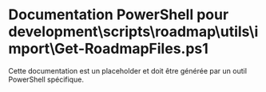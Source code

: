 # Documentation PowerShell pour development\scripts\roadmap\utils\import\Get-RoadmapFiles.ps1

Cette documentation est un placeholder et doit être générée par un outil PowerShell spécifique.

